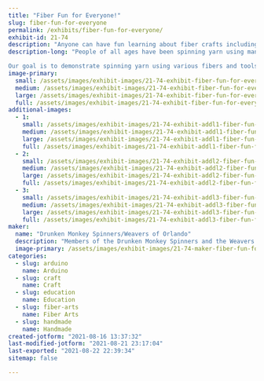 ```yaml
---
title: "Fiber Fun for Everyone!"
slug: fiber-fun-for-everyone
permalink: /exhibits/fiber-fun-for-everyone/
exhibit-id: 21-74
description: "Anyone can have fun learning about fiber crafts including spinning yarn and then using the yarn."
description-long: "People of all ages have been spinning yarn using many different materials and then using the yarn to make a product for thousands of years.  Yarn can be spun from sheep&#039;s wool, plant fibers such as cotton, and many other “fibers”.  Tools as simple as a hand spindle can be used, while a foot treadled wheel or electric spinner may also be used.  Yarn can be used for knitting, crocheting, weaving (using a wide variety of looms) or other fiber crafts.

Our goal is to demonstrate spinning yarn using various fibers and tools, as well as how the yarn can be used to make a variety of projects.  We will have a loom that people can try weaving on, and a free take-away activity (primarily aimed at children).  Some items on display will incorporate conductive thread to light LEDs or EL wire.  Sparky the Cat has conductive touch spots made using handspun conductive thread to light LEDs and make him say \"meow\"."
image-primary: 
  small: /assets/images/exhibit-images/21-74-exhibit-fiber-fun-for-everyone-me-holding-sparky-mf-2019-small-small.jpg
  medium: /assets/images/exhibit-images/21-74-exhibit-fiber-fun-for-everyone-me-holding-sparky-mf-2019-small-medium.jpg
  large: /assets/images/exhibit-images/21-74-exhibit-fiber-fun-for-everyone-me-holding-sparky-mf-2019-small-large.jpg
  full: /assets/images/exhibit-images/21-74-exhibit-fiber-fun-for-everyone-me-holding-sparky-mf-2019-small-full.jpg
additional-images: 
  - 1:
    small: /assets/images/exhibit-images/21-74-exhibit-addl1-fiber-fun-for-everyone-el-wire-lit-up-on-loom-small-small.jpg
    medium: /assets/images/exhibit-images/21-74-exhibit-addl1-fiber-fun-for-everyone-el-wire-lit-up-on-loom-small-medium.jpg
    large: /assets/images/exhibit-images/21-74-exhibit-addl1-fiber-fun-for-everyone-el-wire-lit-up-on-loom-small-large.jpg
    full: /assets/images/exhibit-images/21-74-exhibit-addl1-fiber-fun-for-everyone-el-wire-lit-up-on-loom-small-full.jpg
  - 2:
    small: /assets/images/exhibit-images/21-74-exhibit-addl2-fiber-fun-for-everyone-el-wire-on-loom-not-lit-up-small-small.jpg
    medium: /assets/images/exhibit-images/21-74-exhibit-addl2-fiber-fun-for-everyone-el-wire-on-loom-not-lit-up-small-medium.jpg
    large: /assets/images/exhibit-images/21-74-exhibit-addl2-fiber-fun-for-everyone-el-wire-on-loom-not-lit-up-small-large.jpg
    full: /assets/images/exhibit-images/21-74-exhibit-addl2-fiber-fun-for-everyone-el-wire-on-loom-not-lit-up-small-full.jpg
  - 3:
    small: /assets/images/exhibit-images/21-74-exhibit-addl3-fiber-fun-for-everyone-nano-with-fiber-and-pedal-small-small.jpg
    medium: /assets/images/exhibit-images/21-74-exhibit-addl3-fiber-fun-for-everyone-nano-with-fiber-and-pedal-small-medium.jpg
    large: /assets/images/exhibit-images/21-74-exhibit-addl3-fiber-fun-for-everyone-nano-with-fiber-and-pedal-small-large.jpg
    full: /assets/images/exhibit-images/21-74-exhibit-addl3-fiber-fun-for-everyone-nano-with-fiber-and-pedal-small-full.jpg
maker: 
  name: "Drunken Monkey Spinners/Weavers of Orlando"
  description: "Members of the Drunken Monkey Spinners and the Weavers of Orlando have been exhibiting at the Orlando Maker Faire for several years.  Both are non-profit organizations committed to providing information about the fiber arts and opportunities for members of the community to learn about the fiber arts."
  image-primary: /assets/images/exhibit-images/21-74-maker-fiber-fun-for-everyone-dolls-do-kumihimo-and-weave-for-mf-medium.jpeg
categories: 
  - slug: arduino
    name: Arduino
  - slug: craft
    name: Craft
  - slug: education
    name: Education
  - slug: fiber-arts
    name: Fiber Arts
  - slug: handmade
    name: Handmade
created-jotform: "2021-08-16 13:37:32"
last-modified-jotform: "2021-08-21 23:17:04"
last-exported: "2021-08-22 22:39:34"
sitemap: false

---
```

